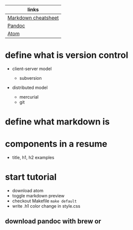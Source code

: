 | links               |
|---------------------|
| [Markdown cheatsheet](https://github.com/adam-p/markdown-here/wiki/Markdown-Cheatsheet) |
| [Pandoc](http://pandoc.org/installing.html) |
| [Atom](https://atom.io/) |

# define what is version control

- client-server model
  - subversion

- distributed model
  - mercurial
  - git

# define what markdown is

# components in a resume
  - title, h1, h2 examples

# start tutorial
  - download atom
  - toggle markdown preview
  - checkout Makefile `make default`
  - write .h1 color change in style.css
## download pandoc with brew or
